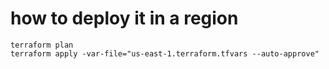 # how to deploy it in a region
```
terraform plan
terraform apply -var-file="us-east-1.terraform.tfvars --auto-approve"
```